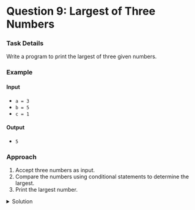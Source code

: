 # Question 9: Largest of Three Numbers


### Task Details
Write a program to print the largest of three given numbers.


### Example

#### Input
- `a = 3`
- `b = 5`
- `c = 1`

#### Output
- `5`


### Approach
1. Accept three numbers as input.
2. Compare the numbers using conditional statements to determine the largest.
3. Print the largest number.

<details>
  <summary>Solution</summary>

```javascript
function max(a, b, c) {
    /* write the code to find the maximum between the three numbers below 
       only print the maximum number */
    if (a > b && a > c) {
        console.log(a);
    } else if (b > a && b > c) {
        console.log(b);
    } else {
        console.log(c);
    }
}
```
</details>